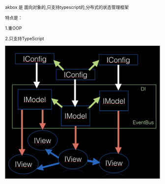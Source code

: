 
akbox 是 面向对象的,只支持typescript的,分布式的状态管理框架

特点是：

1.重OOP

2.只支持TypeScript

<img  src="https://raw.githubusercontent.com/lusess123/akbox/master/packages/apps/akbox-demo/images/framework.jpg"   />
